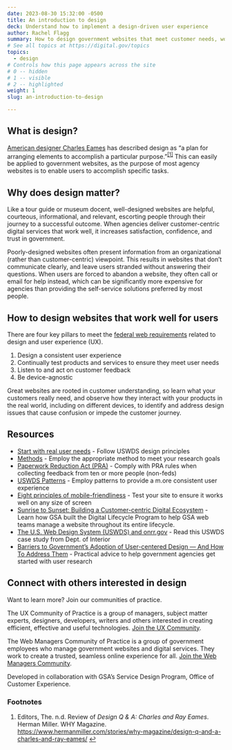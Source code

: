 ```yaml
---
date: 2023-08-30 15:32:00 -0500
title: An introduction to design
deck: Understand how to implement a design-driven user experience 
author: Rachel Flagg
summary: How to design government websites that meet customer needs, work well on any device, and follow federal web requirements.
# See all topics at https://digital.gov/topics
topics:
  - design
# Controls how this page appears across the site
# 0 -- hidden
# 1 -- visible
# 2 -- highlighted
weight: 1
slug: an-introduction-to-design

---
```


## What is design?

[American designer Charles Eames](https://www.loc.gov/exhibits/eames/bio.html) has described design as “a plan for arranging elements to accomplish a particular purpose.”<sup><a aria-describedby="footnote-label" href="#fn1" id="footnotes-ref1">[1]</a></sup> This can easily be applied to government websites, as the purpose of most agency websites is to enable users to accomplish specific tasks.

## Why does design matter?

Like a tour guide or museum docent, well-designed websites are helpful, courteous, informational, and relevant, escorting people through their journey to a successful outcome. When agencies deliver customer-centric digital services that work well, it increases satisfaction, confidence, and trust in government.

Poorly-designed websites often present information from an organizational (rather than customer-centric) viewpoint. This results in websites that don’t communicate clearly, and leave users stranded without answering their questions. When users are forced to abandon a website, they often call or email for help instead, which can be significantly more expensive for agencies than providing the self-service solutions preferred by most people.

## How to design websites that work well for users

There are four key pillars to meet the [federal web requirements](https://digital.gov/resources/checklist-of-requirements-for-federal-digital-services/?dg) related to design and user experience (UX).

1. Design a consistent user experience
2. Continually test products and services to ensure they meet user needs
3. Listen to and act on customer feedback
4. Be device-agnostic

Great websites are rooted in customer understanding, so learn what your customers really need, and observe how they interact with your products in the real world, including on different devices, to identify and address design issues that cause confusion or impede the customer journey.

## Resources

* [Start with real user needs](https://designsystem.digital.gov/design-principles/#start-with-real-user-needs-2) - Follow USWDS design principles
* [Methods](https://methods.18f.gov/) - Employ the appropriate method to meet your research goals
* [Paperwork Reduction Act (PRA)](https://pra.digital.gov/?dg) - Comply with PRA rules when collecting feedback from ten or more people (non-feds)
* [USWDS Patterns](https://designsystem.digital.gov/patterns/) - Employ patterns to provide a m.ore consistent user experience
* [Eight principles of mobile-friendliness](https://digital.gov/guides/mobile-principles/?dg) - Test your site to ensure it works well on any size of screen
* [Sunrise to Sunset: Building a Customer-centric Digital Ecosystem](https://digital.gov/2022/10/14/sunrise-to-sunset-building-a-customer-centric-digital-ecosystem/) - Learn how GSA built the Digital Lifecycle Program to help GSA web teams manage a website throughout its entire lifecycle.
* [The U.S. Web Design System (USWDS) and onrr.gov](https://blog-nrrd.doi.gov/USWDS/) - Read this USWDS case study from Dept. of Interior
* [Barriers to Government’s Adoption of User-centered Design — And How To Address Them](https://18f.gsa.gov/2019/11/07/barriers-to-governments-adoption-of-user-centered-design-and-how-to-address-them/?dg) - Practical advice to help government agencies get started with user research

## Connect with others interested in design

Want to learn more? Join our communities of practice.

The UX Community of Practice is a group of managers, subject matter experts, designers, developers, writers and others interested in creating efficient, effective and useful technologies. [Join the UX Community](https://digital.gov/communities/user-experience/).

The Web Managers Community of Practice is a group of government employees who manage government websites and digital services. They work to create a trusted, seamless online experience for all. [Join the Web Managers Community](https://digital.gov/communities/web-content-managers/).

Developed in collaboration with GSA’s Service Design Program, Office of Customer Experience.

<footer>
<h3 id="footnote-label">Footnotes</h3>
<ol>
<li id="fn1">Editors, The. n.d. Review of <em>Design Q & A: Charles and Ray Eames</em>. Herman Miller. WHY Magazine. <a href="https://www.hermanmiller.com/stories/why-magazine/design-q-and-a-charles-and-ray-eames/"> https://www.hermanmiller.com/stories/why-magazine/design-q-and-a-charles-and-ray-eames/</a> <a href="#footnotes-ref1" aria-label="Back to content">↩</a></li>
</ol>
</footer>
